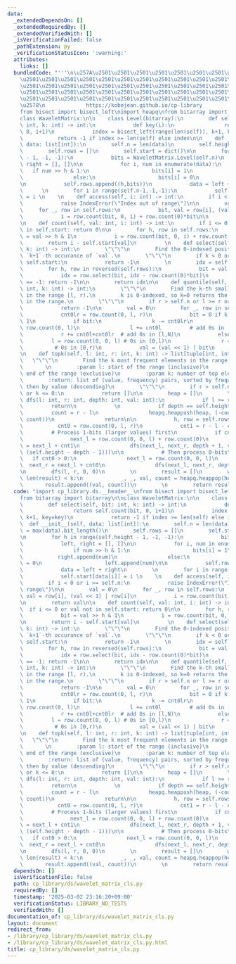 ```yaml
---
data:
  _extendedDependsOn: []
  _extendedRequiredBy: []
  _extendedVerifiedWith: []
  _isVerificationFailed: false
  _pathExtension: py
  _verificationStatusIcon: ':warning:'
  attributes:
    links: []
  bundledCode: "'''\n\u257A\u2501\u2501\u2501\u2501\u2501\u2501\u2501\u2501\u2501\u2501\
    \u2501\u2501\u2501\u2501\u2501\u2501\u2501\u2501\u2501\u2501\u2501\u2501\u2501\
    \u2501\u2501\u2501\u2501\u2501\u2501\u2501\u2501\u2501\u2501\u2501\u2501\u2501\
    \u2501\u2501\u2501\u2501\u2501\u2501\u2501\u2501\u2501\u2501\u2501\u2501\u2501\
    \u2501\u2501\u2501\u2501\u2501\u2501\u2501\u2501\u2501\u2501\u2501\u2501\u2501\
    \u2578\n             https://kobejean.github.io/cp-library               \n'''\n\
    from bisect import bisect_left\nimport heapq\nfrom bitarray import bitarray\n\n\
    class WaveletMatrix:\n\n    class Level(bitarray):\n        def select(self, bit:\
    \ int, k: int) -> int:\n            def key(i):\n                return self.count(bit,\
    \ 0, i+1)\n            index = bisect_left(range(len(self)), k+1, key=key)\n \
    \           return -1 if index >= len(self) else index\n\n    def __init__(self,\
    \ data: list[int]):\n        self.n = len(data)\n        self.height = max(data).bit_length()\n\
    \        self.rows = []\n        self.start = dict()\n\n        for h in range(self.height\
    \ - 1, -1, -1):\n            bits = WaveletMatrix.Level(self.n)\n            left,\
    \ right = [], []\n\n            for i, num in enumerate(data):\n             \
    \   if num >> h & 1:\n                    bits[i] = 1\n                    right.append(num)\n\
    \                else:\n                    bits[i] = 0\n                    left.append(num)\n\
    \n            self.rows.append((h,bits))\n            data = left + right\n  \
    \      \n        for i in range(self.n-1,-1,-1):\n            self.start[data[i]]\
    \ = i \n    \n    def access(self, i: int) -> int:\n        if i < 0 or i >= self.n:\n\
    \            raise IndexError(\"Index out of range\")\n\n        val = 0\n   \
    \     for _, row in self.rows:\n            bit, val = row[i], (val << 1) | row[i]\n\
    \            i = row.count(bit, 0, i) + row.count(0)*bit\n\n        return val\n\
    \n    def count(self, val: int, i: int) -> int:\n        if i <= 0 or val not\
    \ in self.start: return 0\n\n        for h, row in self.rows:\n            bit\
    \ = val >> h & 1\n            i = row.count(bit, 0, i) + row.count(0)*bit\n\n\
    \        return i - self.start[val]\n         \n    def select(self, val: int,\
    \ k: int) -> int:\n        \"\"\"\n        Find the 0-indexed position of the\
    \ `k+1`-th occurance of `val`.\n        \"\"\"\n        if k < 0 or val not in\
    \ self.start:\n            return -1\n        \n        idx = self.start[val]+k\n\
    \        for h, row in reversed(self.rows):\n            bit = val >> h & 1\n\
    \            idx = row.select(bit, idx - row.count(0)*bit)\n            if idx\
    \ == -1: return -1\n\n        return idx\n\n    def quantile(self, l: int, r:\
    \ int, k: int) -> int:\n        \"\"\"\n        Find the k-th smallest element\
    \ in the range [l, r).\n        k is 0-indexed, so k=0 returns the minimum element\
    \ in the range.\n        \"\"\"\n        if r > self.n or l >= r or k >= r - l:\n\
    \            return -1\n\n        val = 0\n        for _, row in self.rows:\n\
    \            cnt0lr = row.count(0, l, r)\n            bit = 0 if k < cnt0lr else\
    \ 1\n            if bit:\n                k -= cnt0lr\n                cnt0l =\
    \ row.count(0, l)\n                l += cnt0l         # add 0s in [l,N)\n    \
    \            r += cnt0l+cnt0lr  # add 0s in [l,N)\n            else:\n       \
    \         l = row.count(0, 0, l) # 0s in [0,l)\n                r = l+cnt0lr \
    \          # 0s in [0,r)\n            val = (val << 1) | bit\n        return val\n\
    \n    def topk(self, l: int, r: int, k: int) -> list[tuple[int, int]]:\n     \
    \   \"\"\"\n        Find the k most frequent elements in the range [l, r).\n \
    \       \n        :param l: start of the range (inclusive)\n        :param r:\
    \ end of the range (exclusive)\n        :param k: number of top elements to return\n\
    \        :return: list of (value, frequency) pairs, sorted by frequency (descending),\
    \ then by value (descending)\n        \"\"\"\n        if r > self.n or l >= r\
    \ or k <= 0:\n            return []\n\n        heap = []\n        \n        def\
    \ dfs(l: int, r: int, depth: int, val: int):\n            if l >= r:\n       \
    \         return\n            \n            if depth == self.height:\n       \
    \         count = r - l\n                heapq.heappush(heap, (-count, -val, val,\
    \ count))\n                return\n\n            h, row = self.rows[depth]\n \
    \           cnt0 = row.count(0, l, r)\n            cnt1 = r - l - cnt0\n\n   \
    \         # Process 1-bits (larger values) first\n            if cnt1 > 0:\n \
    \               next_l = row.count(0, 0, l) + row.count(0)\n                next_r\
    \ = next_l + cnt1\n                dfs(next_l, next_r, depth + 1, val | (1 <<\
    \ (self.height - depth - 1)))\n\n            # Then process 0-bits\n         \
    \   if cnt0 > 0:\n                next_l = row.count(0, 0, l)\n              \
    \  next_r = next_l + cnt0\n                dfs(next_l, next_r, depth + 1, val)\n\
    \n        dfs(l, r, 0, 0)\n        \n        result = []\n        while heap and\
    \ len(result) < k:\n            _, _, val, count = heapq.heappop(heap)\n     \
    \       result.append((val, count))\n        \n        return result\n"
  code: "import cp_library.ds.__header__\nfrom bisect import bisect_left\nimport heapq\n\
    from bitarray import bitarray\n\nclass WaveletMatrix:\n\n    class Level(bitarray):\n\
    \        def select(self, bit: int, k: int) -> int:\n            def key(i):\n\
    \                return self.count(bit, 0, i+1)\n            index = bisect_left(range(len(self)),\
    \ k+1, key=key)\n            return -1 if index >= len(self) else index\n\n  \
    \  def __init__(self, data: list[int]):\n        self.n = len(data)\n        self.height\
    \ = max(data).bit_length()\n        self.rows = []\n        self.start = dict()\n\
    \n        for h in range(self.height - 1, -1, -1):\n            bits = WaveletMatrix.Level(self.n)\n\
    \            left, right = [], []\n\n            for i, num in enumerate(data):\n\
    \                if num >> h & 1:\n                    bits[i] = 1\n         \
    \           right.append(num)\n                else:\n                    bits[i]\
    \ = 0\n                    left.append(num)\n\n            self.rows.append((h,bits))\n\
    \            data = left + right\n        \n        for i in range(self.n-1,-1,-1):\n\
    \            self.start[data[i]] = i \n    \n    def access(self, i: int) -> int:\n\
    \        if i < 0 or i >= self.n:\n            raise IndexError(\"Index out of\
    \ range\")\n\n        val = 0\n        for _, row in self.rows:\n            bit,\
    \ val = row[i], (val << 1) | row[i]\n            i = row.count(bit, 0, i) + row.count(0)*bit\n\
    \n        return val\n\n    def count(self, val: int, i: int) -> int:\n      \
    \  if i <= 0 or val not in self.start: return 0\n\n        for h, row in self.rows:\n\
    \            bit = val >> h & 1\n            i = row.count(bit, 0, i) + row.count(0)*bit\n\
    \n        return i - self.start[val]\n         \n    def select(self, val: int,\
    \ k: int) -> int:\n        \"\"\"\n        Find the 0-indexed position of the\
    \ `k+1`-th occurance of `val`.\n        \"\"\"\n        if k < 0 or val not in\
    \ self.start:\n            return -1\n        \n        idx = self.start[val]+k\n\
    \        for h, row in reversed(self.rows):\n            bit = val >> h & 1\n\
    \            idx = row.select(bit, idx - row.count(0)*bit)\n            if idx\
    \ == -1: return -1\n\n        return idx\n\n    def quantile(self, l: int, r:\
    \ int, k: int) -> int:\n        \"\"\"\n        Find the k-th smallest element\
    \ in the range [l, r).\n        k is 0-indexed, so k=0 returns the minimum element\
    \ in the range.\n        \"\"\"\n        if r > self.n or l >= r or k >= r - l:\n\
    \            return -1\n\n        val = 0\n        for _, row in self.rows:\n\
    \            cnt0lr = row.count(0, l, r)\n            bit = 0 if k < cnt0lr else\
    \ 1\n            if bit:\n                k -= cnt0lr\n                cnt0l =\
    \ row.count(0, l)\n                l += cnt0l         # add 0s in [l,N)\n    \
    \            r += cnt0l+cnt0lr  # add 0s in [l,N)\n            else:\n       \
    \         l = row.count(0, 0, l) # 0s in [0,l)\n                r = l+cnt0lr \
    \          # 0s in [0,r)\n            val = (val << 1) | bit\n        return val\n\
    \n    def topk(self, l: int, r: int, k: int) -> list[tuple[int, int]]:\n     \
    \   \"\"\"\n        Find the k most frequent elements in the range [l, r).\n \
    \       \n        :param l: start of the range (inclusive)\n        :param r:\
    \ end of the range (exclusive)\n        :param k: number of top elements to return\n\
    \        :return: list of (value, frequency) pairs, sorted by frequency (descending),\
    \ then by value (descending)\n        \"\"\"\n        if r > self.n or l >= r\
    \ or k <= 0:\n            return []\n\n        heap = []\n        \n        def\
    \ dfs(l: int, r: int, depth: int, val: int):\n            if l >= r:\n       \
    \         return\n            \n            if depth == self.height:\n       \
    \         count = r - l\n                heapq.heappush(heap, (-count, -val, val,\
    \ count))\n                return\n\n            h, row = self.rows[depth]\n \
    \           cnt0 = row.count(0, l, r)\n            cnt1 = r - l - cnt0\n\n   \
    \         # Process 1-bits (larger values) first\n            if cnt1 > 0:\n \
    \               next_l = row.count(0, 0, l) + row.count(0)\n                next_r\
    \ = next_l + cnt1\n                dfs(next_l, next_r, depth + 1, val | (1 <<\
    \ (self.height - depth - 1)))\n\n            # Then process 0-bits\n         \
    \   if cnt0 > 0:\n                next_l = row.count(0, 0, l)\n              \
    \  next_r = next_l + cnt0\n                dfs(next_l, next_r, depth + 1, val)\n\
    \n        dfs(l, r, 0, 0)\n        \n        result = []\n        while heap and\
    \ len(result) < k:\n            _, _, val, count = heapq.heappop(heap)\n     \
    \       result.append((val, count))\n        \n        return result\n"
  dependsOn: []
  isVerificationFile: false
  path: cp_library/ds/wavelet_matrix_cls.py
  requiredBy: []
  timestamp: '2025-03-02 23:16:20+09:00'
  verificationStatus: LIBRARY_NO_TESTS
  verifiedWith: []
documentation_of: cp_library/ds/wavelet_matrix_cls.py
layout: document
redirect_from:
- /library/cp_library/ds/wavelet_matrix_cls.py
- /library/cp_library/ds/wavelet_matrix_cls.py.html
title: cp_library/ds/wavelet_matrix_cls.py
---
```

